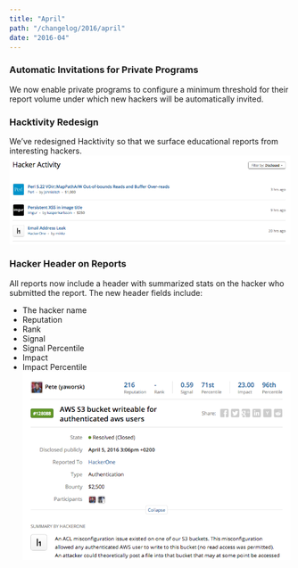 ```yaml
---
title: "April"
path: "/changelog/2016/april"
date: "2016-04"
---
```


### Automatic Invitations for Private Programs
We now enable private programs to configure a minimum threshold for their report volume under which new hackers will be automatically invited.

### Hacktivity Redesign
We’ve redesigned Hacktivity so that we surface educational reports from interesting hackers.
![april_2016_hacktivity_redesign2](./images/april_2016_hacktivity_redesign2.png)

### Hacker Header on Reports
All reports now include a header with summarized stats on the hacker who submitted the report. The new header fields include:
* The hacker name
* Reputation
* Rank
* Signal
* Signal Percentile
* Impact
* Impact Percentile
![april_2016_hacker_header](./images/april_2016_hacker_header.png)
